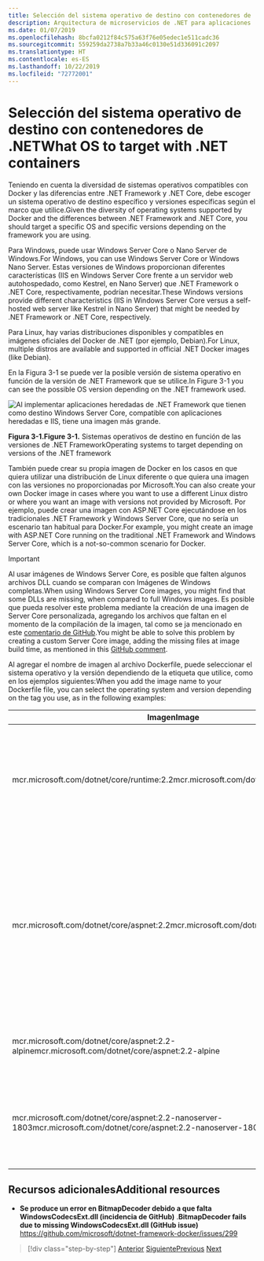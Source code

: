 ```yaml
---
title: Selección del sistema operativo de destino con contenedores de .NET
description: Arquitectura de microservicios de .NET para aplicaciones .NET en contenedor | Selección del sistema operativo de destino con contenedores de .NET
ms.date: 01/07/2019
ms.openlocfilehash: 8bcfa0212f84c575a63f76e05edec1e511cadc36
ms.sourcegitcommit: 559259da2738a7b33a46c0130e51d336091c2097
ms.translationtype: HT
ms.contentlocale: es-ES
ms.lasthandoff: 10/22/2019
ms.locfileid: "72772001"
---
```

# <a name="what-os-to-target-with-net-containers"></a><span data-ttu-id="c0d21-103">Selección del sistema operativo de destino con contenedores de .NET</span><span class="sxs-lookup"><span data-stu-id="c0d21-103">What OS to target with .NET containers</span></span>

<span data-ttu-id="c0d21-104">Teniendo en cuenta la diversidad de sistemas operativos compatibles con Docker y las diferencias entre .NET Framework y .NET Core, debe escoger un sistema operativo de destino específico y versiones específicas según el marco que utilice.</span><span class="sxs-lookup"><span data-stu-id="c0d21-104">Given the diversity of operating systems supported by Docker and the differences between .NET Framework and .NET Core, you should target a specific OS and specific versions depending on the framework you are using.</span></span>

<span data-ttu-id="c0d21-105">Para Windows, puede usar Windows Server Core o Nano Server de Windows.</span><span class="sxs-lookup"><span data-stu-id="c0d21-105">For Windows, you can use Windows Server Core or Windows Nano Server.</span></span> <span data-ttu-id="c0d21-106">Estas versiones de Windows proporcionan diferentes características (IIS en Windows Server Core frente a un servidor web autohospedado, como Kestrel, en Nano Server) que .NET Framework o .NET Core, respectivamente, podrían necesitar.</span><span class="sxs-lookup"><span data-stu-id="c0d21-106">These Windows versions provide different characteristics (IIS in Windows Server Core versus a self-hosted web server like Kestrel in Nano Server) that might be needed by .NET Framework or .NET Core, respectively.</span></span>

<span data-ttu-id="c0d21-107">Para Linux, hay varias distribuciones disponibles y compatibles en imágenes oficiales del Docker de .NET (por ejemplo, Debian).</span><span class="sxs-lookup"><span data-stu-id="c0d21-107">For Linux, multiple distros are available and supported in official .NET Docker images (like Debian).</span></span>

<span data-ttu-id="c0d21-108">En la Figura 3-1 se puede ver la posible versión de sistema operativo en función de la versión de .NET Framework que se utilice.</span><span class="sxs-lookup"><span data-stu-id="c0d21-108">In Figure 3-1 you can see the possible OS version depending on the .NET framework used.</span></span>

![Al implementar aplicaciones heredadas de .NET Framework que tienen como destino Windows Server Core, compatible con aplicaciones heredadas e IIS, tiene una imagen más grande.](./media/image1.png)

<span data-ttu-id="c0d21-113">**Figura 3-1.**</span><span class="sxs-lookup"><span data-stu-id="c0d21-113">**Figure 3-1.**</span></span> <span data-ttu-id="c0d21-114">Sistemas operativos de destino en función de las versiones de .NET Framework</span><span class="sxs-lookup"><span data-stu-id="c0d21-114">Operating systems to target depending on versions of the .NET framework</span></span>

<span data-ttu-id="c0d21-115">También puede crear su propia imagen de Docker en los casos en que quiera utilizar una distribución de Linux diferente o que quiera una imagen con las versiones no proporcionadas por Microsoft.</span><span class="sxs-lookup"><span data-stu-id="c0d21-115">You can also create your own Docker image in cases where you want to use a different Linux distro or where you want an image with versions not provided by Microsoft.</span></span> <span data-ttu-id="c0d21-116">Por ejemplo, puede crear una imagen con ASP.NET Core ejecutándose en los tradicionales .NET Framework y Windows Server Core, que no sería un escenario tan habitual para Docker.</span><span class="sxs-lookup"><span data-stu-id="c0d21-116">For example, you might create an image with ASP.NET Core running on the traditional .NET Framework and Windows Server Core, which is a not-so-common scenario for Docker.</span></span>

> [!IMPORTANT]
> <span data-ttu-id="c0d21-117">Al usar imágenes de Windows Server Core, es posible que falten algunos archivos DLL cuando se comparan con Imágenes de Windows completas.</span><span class="sxs-lookup"><span data-stu-id="c0d21-117">When using Windows Server Core images, you might find that some DLLs are missing, when compared to full Windows images.</span></span> <span data-ttu-id="c0d21-118">Es posible que pueda resolver este problema mediante la creación de una imagen de Server Core personalizada, agregando los archivos que faltan en el momento de la compilación de la imagen, tal como se ja mencionado en este [comentario de GitHub](https://github.com/microsoft/dotnet-framework-docker/issues/299#issuecomment-511537448).</span><span class="sxs-lookup"><span data-stu-id="c0d21-118">You might be able to solve this problem by creating a custom Server Core image, adding the missing files at image build time, as mentioned in this [GitHub comment](https://github.com/microsoft/dotnet-framework-docker/issues/299#issuecomment-511537448).</span></span>

<span data-ttu-id="c0d21-119">Al agregar el nombre de imagen al archivo Dockerfile, puede seleccionar el sistema operativo y la versión dependiendo de la etiqueta que utilice, como en los ejemplos siguientes:</span><span class="sxs-lookup"><span data-stu-id="c0d21-119">When you add the image name to your Dockerfile file, you can select the operating system and version depending on the tag you use, as in the following examples:</span></span>

| <span data-ttu-id="c0d21-120">Imagen</span><span class="sxs-lookup"><span data-stu-id="c0d21-120">Image</span></span> | <span data-ttu-id="c0d21-121">Comentarios</span><span class="sxs-lookup"><span data-stu-id="c0d21-121">Comments</span></span> |
|-------|----------|
| <span data-ttu-id="c0d21-122">mcr.microsoft.com/dotnet/core/runtime:2.2</span><span class="sxs-lookup"><span data-stu-id="c0d21-122">mcr.microsoft.com/dotnet/core/runtime:2.2</span></span> | <span data-ttu-id="c0d21-123">Arquitectura múltiple de .NET Core 2.2: es compatible con Linux y Windows Nano Server en función del host de Docker.</span><span class="sxs-lookup"><span data-stu-id="c0d21-123">.NET Core 2.2 multi-architecture: Supports Linux and Windows Nano Server depending on the Docker host.</span></span> |
| <span data-ttu-id="c0d21-124">mcr.microsoft.com/dotnet/core/aspnet:2.2</span><span class="sxs-lookup"><span data-stu-id="c0d21-124">mcr.microsoft.com/dotnet/core/aspnet:2.2</span></span> | <span data-ttu-id="c0d21-125">Arquitectura múltiple de .NET Core 2.2: es compatible con Linux y Windows Nano Server en función del host de Docker.</span><span class="sxs-lookup"><span data-stu-id="c0d21-125">ASP.NET Core 2.2 multi-architecture: Supports Linux and Windows Nano Server depending on the Docker host.</span></span> <br/> <span data-ttu-id="c0d21-126">La imagen de aspnetcore tiene algunas optimizaciones para ASP.NET Core.</span><span class="sxs-lookup"><span data-stu-id="c0d21-126">The aspnetcore image has a few optimizations for ASP.NET Core.</span></span> |
| <span data-ttu-id="c0d21-127">mcr.microsoft.com/dotnet/core/aspnet:2.2-alpine</span><span class="sxs-lookup"><span data-stu-id="c0d21-127">mcr.microsoft.com/dotnet/core/aspnet:2.2-alpine</span></span> | <span data-ttu-id="c0d21-128">.NET Core 2.2 solo en tiempo de ejecución en una distribución de Alpine Linux</span><span class="sxs-lookup"><span data-stu-id="c0d21-128">.NET Core 2.2 runtime-only on Linux Alpine distro</span></span> |
| <span data-ttu-id="c0d21-129">mcr.microsoft.com/dotnet/core/aspnet:2.2-nanoserver-1803</span><span class="sxs-lookup"><span data-stu-id="c0d21-129">mcr.microsoft.com/dotnet/core/aspnet:2.2-nanoserver-1803</span></span> | <span data-ttu-id="c0d21-130">.NET Core 2.2 solo en tiempo de ejecución en Windows Nano Server (Windows Server 1803)</span><span class="sxs-lookup"><span data-stu-id="c0d21-130">.NET Core 2.2 runtime-only on Windows Nano Server (Windows Server version 1803)</span></span> |

## <a name="additional-resources"></a><span data-ttu-id="c0d21-131">Recursos adicionales</span><span class="sxs-lookup"><span data-stu-id="c0d21-131">Additional resources</span></span>

- <span data-ttu-id="c0d21-132">**Se produce un error en BitmapDecoder debido a que falta WindowsCodecsExt.dll (incidencia de GitHub)** .</span><span class="sxs-lookup"><span data-stu-id="c0d21-132">**BitmapDecoder fails due to missing WindowsCodecsExt.dll (GitHub issue)**</span></span>  
  <https://github.com/microsoft/dotnet-framework-docker/issues/299>

> [!div class="step-by-step"]
> <span data-ttu-id="c0d21-133">[Anterior](container-framework-choice-factors.md)
> [Siguiente](official-net-docker-images.md)</span><span class="sxs-lookup"><span data-stu-id="c0d21-133">[Previous](container-framework-choice-factors.md)
[Next](official-net-docker-images.md)</span></span>
